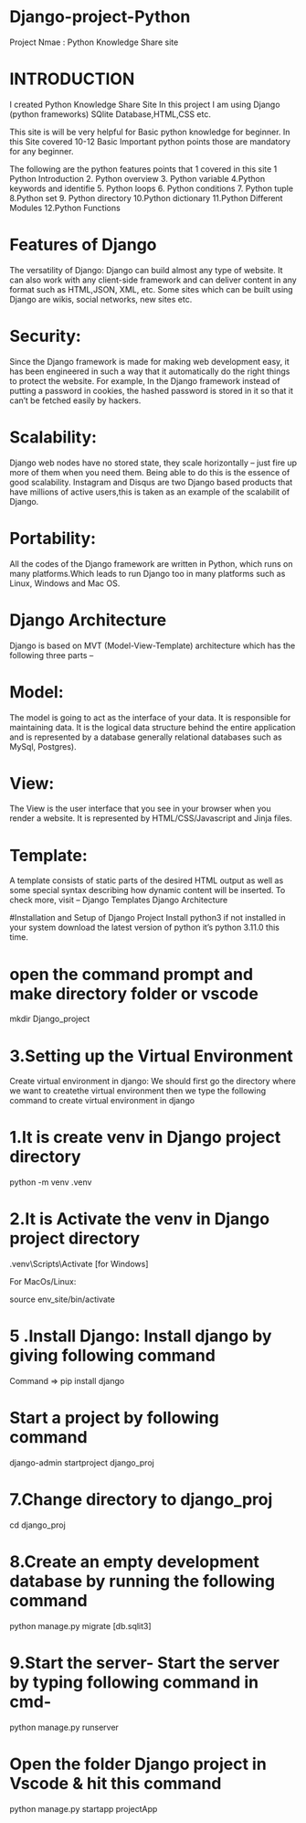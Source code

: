 # Django-project-Python

Project Nmae : Python Knowledge Share site

# INTRODUCTION

I created Python Knowledge Share Site In this project I am using Django (python frameworks) SQlite Database,HTML,CSS etc.

This site is will be very helpful for Basic python knowledge for beginner. In this Site covered 10-12 Basic Important python points those are mandatory for any beginner.

The following are the python features points that 1 covered in this site
1 Python Introduction 
2. Python overview 
3. Python variable 
4.Python keywords and identifie 
5. Python loops 
6. Python conditions 
7. Python tuple 
8.Python set
9. Python directory 
10.Python dictionary 
11.Python Different Modules 
12.Python Functions

# Features of Django
The versatility of Django: Django can build almost any type of website. It can also work with any client-side framework and can deliver content in any format such as HTML,JSON, XML, etc. Some sites which can be built using Django are wikis, social networks, new sites etc.

# Security:
Since the Django framework is made for making web development easy, it has been engineered in such a way that it automatically do the right things to protect the website. For example, In the Django framework instead of putting a password in cookies, the hashed password is stored in it so that it can’t be fetched easily by hackers.

# Scalability:
Django web nodes have no stored state, they scale horizontally – just fire up more of them when you need them. Being able to do this is the essence of good scalability. Instagram and Disqus are two Django based products that have millions of active users,this is taken as an example of the scalabilit of Django.

# Portability:
All the codes of the Django framework are written in Python, which runs on many platforms.Which leads to run Django too in many platforms such as Linux, Windows and Mac OS.

# Django Architecture
Django is based on MVT (Model-View-Template) architecture which has the following three parts –

# Model:
The model is going to act as the interface of your data. It is responsible for maintaining data. It is the logical data structure behind the entire application and is represented by a database generally relational databases such as MySql, Postgres).

# View:
The View is the user interface that you see in your browser when you render a website. It is represented by HTML/CSS/Javascript and Jinja files.

# Template:
A template consists of static parts of the desired HTML output as well as some special syntax describing how dynamic content will be inserted. To check more, visit – Django Templates Django Architecture

#Installation and Setup of Django Project
Install python3 if not installed in your system download the latest version of python it’s python 3.11.0 this time.

# open the command prompt and make directory folder or vscode

mkdir Django_project

# 3.Setting up the Virtual Environment
Create virtual environment in django: We should first go the directory where we want to createthe virtual environment then we type the following command to create virtual environment in django

# 1.It is create venv in Django project directory

python -m venv .venv

# 2.It is Activate the venv in Django project directory

.venv\Scripts\Activate [for Windows]

For MacOs/Linux:

source env_site/bin/activate

# 5 .Install Django: Install django by giving following command

Command => pip install django

# Start a project by following command

django-admin startproject django_proj

# 7.Change directory to django_proj

cd django_proj

# 8.Create an empty development database by running the following command

python manage.py migrate [db.sqlit3]

# 9.Start the server- Start the server by typing following command in cmd-

python manage.py runserver

# Open the folder Django project in Vscode & hit this command

python manage.py startapp projectApp
